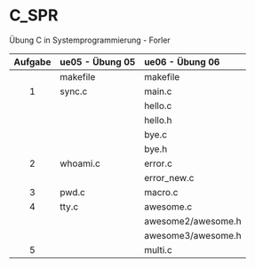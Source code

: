 # C_SPR
Übung C in Systemprogrammierung - Forler

| Aufgabe | ue05 - Übung 05 | ue06 - Übung 06    |
| :------:| :-------------- | :----------------- |
|         | makefile        | makefile           |
| 1       | sync.c          | main.c             |  
|         |                 | hello.c            |
|         |                 | hello.h            |
|         |                 | bye.c              |
|         |                 | bye.h              |
| 2       | whoami.c        | error.c            |
|         |                 | error_new.c        |
| 3       | pwd.c           | macro.c            |
| 4       | tty.c           | awesome.c          |
|         |                 | awesome2/awesome.h |
|         |                 | awesome3/awesome.h |
| 5       |                 | multi.c            |
